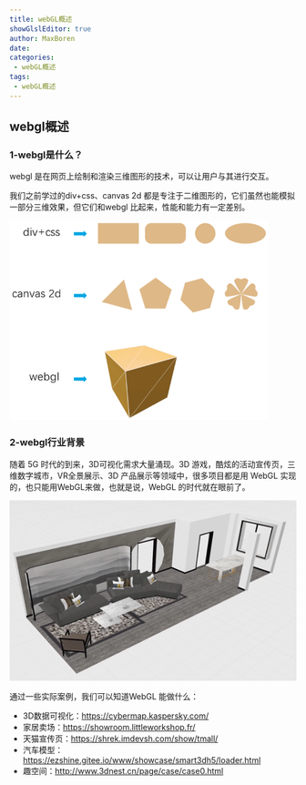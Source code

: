 ```yaml
---
title: webGL概述
showGlslEditor: true
author: MaxBoren
date: 
categories:
 - webGL概述
tags:
 - webGL概述
---
```


## webgl概述

### 1-webgl是什么？

webgl 是在网页上绘制和渲染三维图形的技术，可以让用户与其进行交互。

我们之前学过的div+css、canvas 2d 都是专注于二维图形的，它们虽然也能模拟一部分三维效果，但它们和webgl 比起来，性能和能力有一定差别。

![image-20200910114631225](../../../public/img/course/webgl-base/image-20200910114631225.png)



### 2-webgl行业背景

随着 5G 时代的到来，3D可视化需求大量涌现。3D 游戏，酷炫的活动宣传页，三维数字城市，VR全景展示、3D 产品展示等领域中，很多项目都是用 WebGL 实现的，也只能用WebGL来做，也就是说，WebGL 的时代就在眼前了。

![image-20200910114833351](../../../public/img/course/webgl-base/image-20200910114833351.png)



通过一些实际案例，我们可以知道WebGL 能做什么：

- 3D数据可视化：https://cybermap.kaspersky.com/
- 家居卖场：https://showroom.littleworkshop.fr/
- 天猫宣传页：https://shrek.imdevsh.com/show/tmall/
- 汽车模型：https://ezshine.gitee.io/www/showcase/smart3dh5/loader.html
- 趣空间：http://www.3dnest.cn/page/case/case0.html
